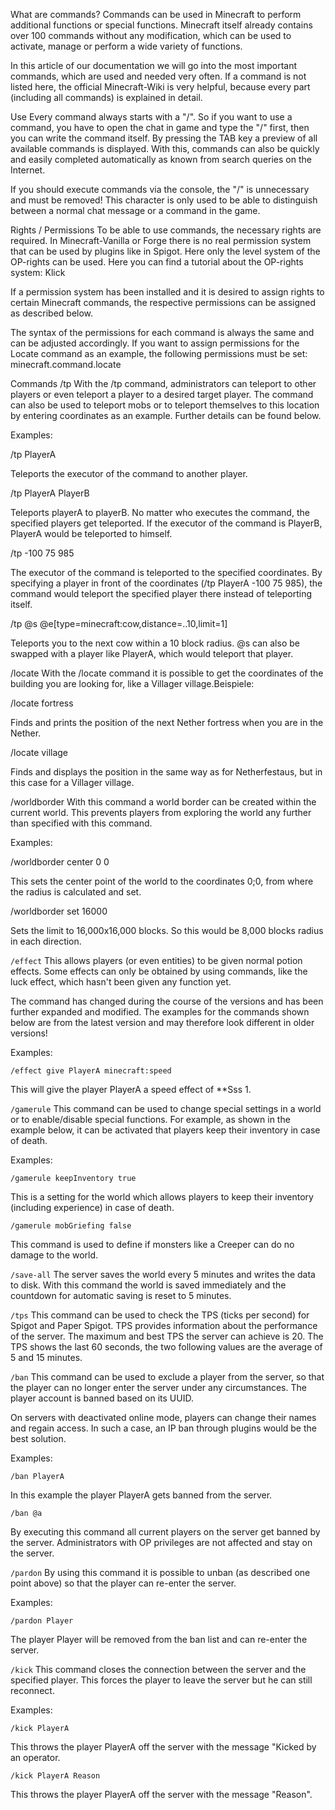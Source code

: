What are commands?
Commands can be used in Minecraft to perform additional functions or special functions. Minecraft itself already contains over 100 commands without any modification, which can be used to activate, manage or perform a wide variety of functions.

In this article of our documentation we will go into the most important commands, which are used and needed very often. If a command is not listed here, the official Minecraft-Wiki is very helpful, because every part (including all commands) is explained in detail.

Use
Every command always starts with a "/". So if you want to use a command, you have to open the chat in game and type the "/" first, then you can write the command itself. By pressing the TAB key a preview of all available commands is displayed. With this, commands can also be quickly and easily completed automatically as known from search queries on the Internet.

If you should execute commands via the console, the "/" is unnecessary and must be removed! This character is only used to be able to distinguish between a normal chat message or a command in the game.

Rights / Permissions
To be able to use commands, the necessary rights are required. In Minecraft-Vanilla or Forge there is no real permission system that can be used by plugins like in Spigot. Here only the level system of the OP-rights can be used. Here you can find a tutorial about the OP-rights system: Klick

If a permission system has been installed and it is desired to assign rights to certain Minecraft commands, the respective permissions can be assigned as described below.

The syntax of the permissions for each command is always the same and can be adjusted accordingly. If you want to assign permissions for the Locate command as an example, the following permissions must be set: minecraft.command.locate

Commands
/tp
With the /tp command, administrators can teleport to other players or even teleport a player to a desired target player. The command can also be used to teleport mobs or to teleport themselves to this location by entering coordinates as an example. Further details can be found below.

Examples:

/tp PlayerA

Teleports the executor of the command to another player.

/tp PlayerA PlayerB

Teleports playerA to playerB. No matter who executes the command, the specified players get teleported. If the executor of the command is PlayerB, PlayerA would be teleported to himself.

/tp -100 75 985

The executor of the command is teleported to the specified coordinates. By specifying a player in front of the coordinates (/tp PlayerA -100 75 985), the command would teleport the specified player there instead of teleporting itself.

/tp @s @e[type=minecraft:cow,distance=..10,limit=1]

Teleports you to the next cow within a 10 block radius. @s can also be swapped with a player like PlayerA, which would teleport that player.

/locate
With the /locate command it is possible to get the coordinates of the building you are looking for, like a Villager village.Beispiele:

/locate fortress

Finds and prints the position of the next Nether fortress when you are in the Nether.

/locate village

Finds and displays the position in the same way as for Netherfestaus, but in this case for a Villager village.

/worldborder
With this command a world border can be created within the current world. This prevents players from exploring the world any further than specified with this command.

Examples:

/worldborder center 0 0

This sets the center point of the world to the coordinates 0;0, from where the radius is calculated and set.

/worldborder set 16000

Sets the limit to 16,000x16,000 blocks. So this would be 8,000 blocks radius in each direction.

``/effect``
This allows players (or even entities) to be given normal potion effects. Some effects can only be obtained by using commands, like the luck effect, which hasn't been given any function yet.

The command has changed during the course of the versions and has been further expanded and modified. The examples for the commands shown below are from the latest version and may therefore look different in older versions!

Examples:

``/effect give PlayerA minecraft:speed``

This will give the player PlayerA a speed effect of **Sss 1.

``/gamerule``
This command can be used to change special settings in a world or to enable/disable special functions. For example, as shown in the example below, it can be activated that players keep their inventory in case of death.

Examples:

``/gamerule keepInventory true``

This is a setting for the world which allows players to keep their inventory (including experience) in case of death.

``/gamerule mobGriefing false``

This command is used to define if monsters like a Creeper can do no damage to the world.

``/save-all``
The server saves the world every 5 minutes and writes the data to disk. With this command the world is saved immediately and the countdown for automatic saving is reset to 5 minutes.

``/tps``
This command can be used to check the TPS (ticks per second) for Spigot and Paper Spigot. TPS provides information about the performance of the server. The maximum and best TPS the server can achieve is 20. The TPS shows the last 60 seconds, the two following values are the average of 5 and 15 minutes.

``/ban``
This command can be used to exclude a player from the server, so that the player can no longer enter the server under any circumstances. The player account is banned based on its UUID.

On servers with deactivated online mode, players can change their names and regain access. In such a case, an IP ban through plugins would be the best solution.

Examples:

``/ban PlayerA``

In this example the player PlayerA gets banned from the server.

``/ban @a``

By executing this command all current players on the server get banned by the server. Administrators with OP privileges are not affected and stay on the server.

``/pardon``
By using this command it is possible to unban (as described one point above) so that the player can re-enter the server.

Examples:

``/pardon Player``

The player Player will be removed from the ban list and can re-enter the server.

``/kick``
This command closes the connection between the server and the specified player. This forces the player to leave the server but he can still reconnect.

Examples:

``/kick PlayerA``

This throws the player PlayerA off the server with the message "Kicked by an operator.

``/kick PlayerA Reason``

This throws the player PlayerA off the server with the message "Reason".